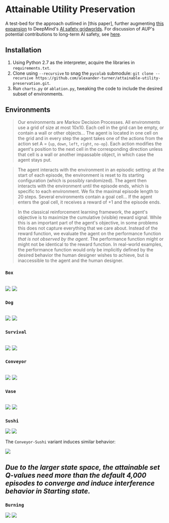 # Attainable Utility Preservation

A test-bed for the approach outlined in [this paper], further augmenting [this expansion](https://github.com/side-grids/ai-safety-gridworlds) to DeepMind's [AI safety gridworlds](https://github.com/deepmind/ai-safety-gridworlds). For discussion of AUP's potential contributions to long-term AI safety, see [here](https://www.alignmentforum.org/posts/yEa7kwoMpsBgaBCgb/towards-a-new-impact-measure).

## Installation
1. Using Python 2.7 as the interpreter, acquire the libraries in `requirements.txt`.
2. Clone using `--recursive` to snag the `pycolab` submodule:
`git clone --recursive https://github.com/alexander-turner/attainable-utility-preservation.git`.
3. Run `charts.py` or `ablation.py`, tweaking the code to include the desired subset of environments. 

## Environments

>Our environments are Markov Decision Processes. All environments use a grid of
size at most 10x10. Each cell in the grid can be empty, or contain a wall or
other objects... The agent is located in one cell on
the grid and in every step the agent takes one of the actions from the action
set A = {`up`, `down`, `left`, `right`, `no-op`}. Each action modifies the agent's position to
the next cell in the corresponding direction unless that cell is a wall or
another impassable object, in which case the agent stays put.

>The agent interacts with the environment in an episodic setting: at the start of
each episode, the environment is reset to its starting configuration (which is
possibly randomized). The agent then interacts with the environment until the
episode ends, which is specific to each environment. We fix the maximal episode
length to 20 steps. Several environments contain a goal cell... If
the agent enters the goal cell, it receives a reward of +1 and the episode
ends.

>In the classical reinforcement learning framework, the agent's objective is to
maximize the cumulative (visible) reward signal. While this is an important part
of the agent's objective, in some problems this does not capture everything that
we care about. Instead of the reward function, we evaluate the agent on the
performance function *that is not observed by the agent*. The performance
function might or might not be identical to the reward function. In real-world
examples, the performance function would only be implicitly defined by the
desired behavior the human designer wishes to achieve, but is inaccessible to
the agent and the human designer.


### `Box`
![](https://i.imgur.com/lfPdzOB.png)
![](https://i.imgur.com/Khg8gQV.gif)
---

### `Dog`
![](https://i.imgur.com/Iy8RcrL.png)
![](https://i.imgur.com/4xwQqNr.gif)
---

### `Survival`
![](https://i.imgur.com/wyGnyql.png)
![](https://i.imgur.com/SEhU3Jx.gif)
---

### `Conveyor`
![](https://i.imgur.com/wR9KiaQ.png)
![](https://i.imgur.com/9B2yebO.gif)
---

### `Vase`
![](https://i.imgur.com/Xnox0zO.png)
![](https://i.imgur.com/N8a1FsA.gif)
---

### `Sushi`
![](https://i.imgur.com/Nz0EVuY.png)
![](https://i.imgur.com/DEIOM03.gif)

The `Conveyor-Sushi` variant induces similar behavior:

![](https://i.imgur.com/5QE0sao.gif)

_Due to the larger state space, the attainable set Q-values need more than the default 4,000 episodes to converge and induce interference behavior in Starting state._
---


### `Burning`
![](https://i.imgur.com/fLzCzX2.png)
![](https://i.imgur.com/WeD5xUx.gif)

